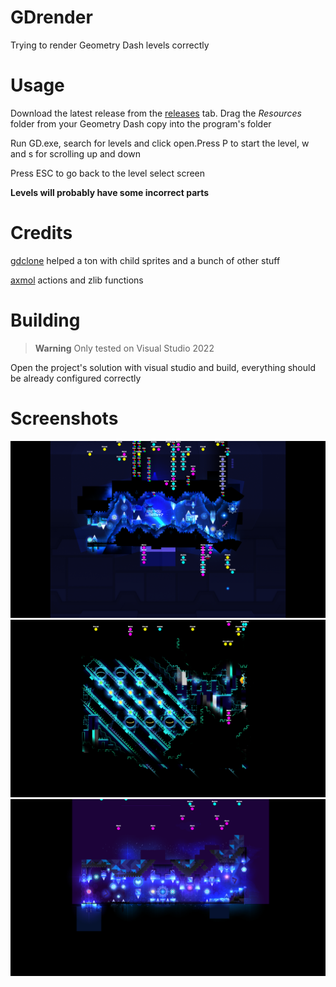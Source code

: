 # GDrender
Trying to render Geometry Dash levels correctly

# Usage
Download the latest release from the [releases](https://github.com/maxnut/gdrender/releases/latest) tab. Drag the _Resources_ folder from your Geometry Dash copy into the program's folder

Run GD.exe, search for levels and click open.Press P to start the level, w and s for scrolling up and down

Press ESC to go back to the level select screen

__Levels will probably have some incorrect parts__

# Credits

[gdclone](https://github.com/opstic/gdclone) helped a ton with child sprites and a bunch of other stuff

[axmol](https://github.com/axmolengine/axmol) actions and zlib functions

# Building
> **Warning**
> Only tested on Visual Studio 2022

Open the project's solution with visual studio and build, everything should be already configured correctly

# Screenshots

![ss1](/images/ss1.png)
![ss2](/images/ss2.png)
![ss3](/images/ss3.png)
